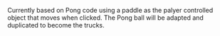 Currently based on Pong code using a paddle as the palyer controlled object that moves when clicked. The Pong ball will be adapted and duplicated to become the trucks. 

